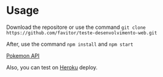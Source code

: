 
# Usage
Download the repositore or use the command `git clone https://github.com/favitor/teste-desenvolvimento-web.git`

After, use the command `npm install` and `npm start`

[Pokemon API](https://pokeapi.co/)

Also, you can test on [Heroku](https://pokemosearch.herokuapp.com/) deploy.
